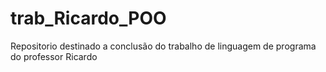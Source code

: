 # trab_Ricardo_POO
Repositorio destinado a conclusão do trabalho de linguagem de programa do professor Ricardo
